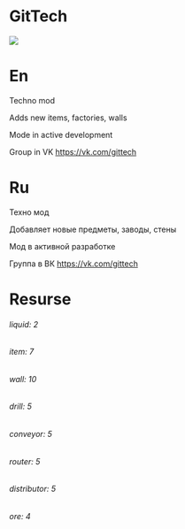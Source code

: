 # GitTech
![](https://raw.githubusercontent.com/paulieg626/GitTech/master/icon.png)
# En
Techno mod

Adds new items, factories, walls

Mode in active development

Group in VK https://vk.com/gittech

# Ru
Техно мод

Добавляет новые предметы, заводы, стены

Мод в активной разработке

Группа в ВК https://vk.com/gittech

# Resurse

###### liquid: 2
###### item: 7
###### wall: 10
###### drill: 5
###### conveyor: 5
###### router: 5
###### distributor: 5
###### ore: 4
